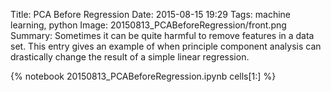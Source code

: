 Title: PCA Before Regression
Date: 2015-08-15 19:29
Tags: machine learning, python
Image: 20150813_PCABeforeRegression/front.png
Summary: Sometimes it can be quite harmful to remove features in a data set. This entry gives an example of when principle component analysis can drastically change the result of a simple linear regression.

{% notebook 20150813_PCABeforeRegression.ipynb cells[1:] %}
